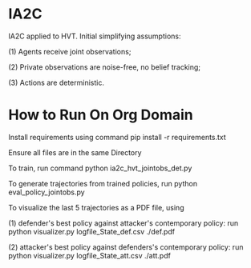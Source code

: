 # IA2C
IA2C applied to HVT. Initial simplifying assumptions:

(1) Agents receive joint observations;

(2) Private observations are noise-free, no belief tracking;

(3) Actions are deterministic.

# How to Run On Org Domain

Install requirements using command pip install -r requirements.txt

Ensure all files are in the same Directory

To train, run command python ia2c_hvt_jointobs_det.py

To generate trajectories from trained policies, run python eval_policy_jointobs.py

To visualize the last 5 trajectories as a PDF file, using 

(1) defender's best policy against attacker's contemporary policy: run python visualizer.py logfile_State_def.csv ./def.pdf

(2) attacker's best policy against defenders's contemporary policy: run python visualizer.py logfile_State_att.csv ./att.pdf

